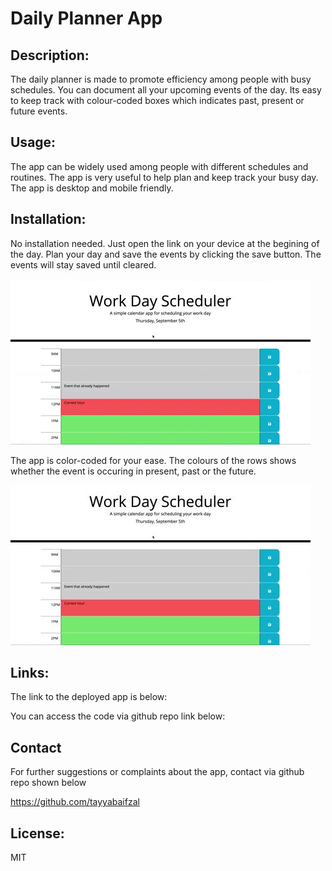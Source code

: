 # Daily Planner App

## Description:
The daily planner is made to promote efficiency among people with busy schedules. You can document all your upcoming events of the day. Its easy to keep track with colour-coded boxes which indicates past, present or future events. 

## Usage:
The app can be widely used among people with different schedules and routines. The app is very useful to help plan and keep track your busy day. The app is desktop and mobile friendly. 

## Installation:
No installation needed. Just open the link on your device at the begining of the day. Plan your day and save the events by clicking the save button. The events will stay saved until cleared. 

![Alt text](/assets/images/1.gif)

The app is color-coded for your ease. The colours of the rows shows whether the event is occuring in present, past or the future. 

![Alt text](/assets/images/1.jpg)


## Links:
The link to the deployed app is below:


You can access the code via github repo link below:


## Contact
For further suggestions or complaints about the app, contact via github repo shown below

https://github.com/tayyabaifzal


## License:
MIT